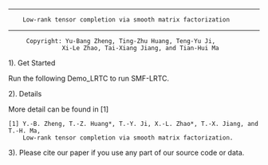 ******************************************************************************
        Low-rank tensor completion via smooth matrix factorization
******************************************************************************

         Copyright: Yu-Bang Zheng, Ting-Zhu Huang, Teng-Yu Ji, 
                   Xi-Le Zhao, Tai-Xiang Jiang, and Tian-Hui Ma

 1). Get Started

 Run the following Demo_LRTC to run SMF-LRTC.

 2). Details

 More detail can be found in [1]

    [1] Y.-B. Zheng, T.-Z. Huang*, T.-Y. Ji, X.-L. Zhao*, T.-X. Jiang, and T.-H. Ma,
        Low-rank tensor completion via smooth matrix factorization.

 3). Please cite our paper if you use any part of our source code or data.
